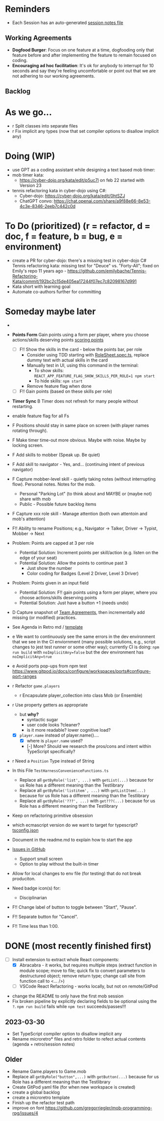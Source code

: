 # Reminders

-   Each Session has an auto-generated [session notes file](../session-notes/_todays-session-notes.md)

## Working Agreements

-   **Dogfood Burger**: Focus on one feature at a time, dogfooding only that feature before and after implementing the feature to remain focused on coding.
-   **Encouraging ad hoc facilitation**: It's ok for anybody to interrupt for 10 seconds and say they're feeling uncomfortable or point out that we are not adhering to our working agreements.

## Backlog

# As we go...

-   r Split classes into separate files
-   r Fix implicit any types (now that set compiler options to disallow implicit any)

# Doing (WIP)
- use GPT as a coding assistant while designing a text based mob timer:
-   mob timer kata: 
    - https://cyber-dojo.org/kata/edit/p5uc7l on feb 22 started with Version 23
-   tennis refactoring kata in cyber-dojo using C#:
    -   Cyber-dojo: https://cyber-dojo.org/kata/edit/0htSZJ
    -   ChatGPT convo: https://chat.openai.com/share/a9f88e66-8e53-4c3e-8346-2eeb7c442c0d

# To Do (prioritized) (r = refactor, d = doc, f = feature, b = bug, e = environment)

-   create a PR for cyber-dojo: there's a missing test in cyber-dojo C# Tennis refactoring kata: missing test for "Deuce" vs. "Forty-All"; fixed on Emily's repo 11 years ago - https://github.com/emilybache/Tennis-Refactoring-Kata/commit/192bc2c15de405ea17244f07ec7c82098167d991
-   Kata short with learning goal
-   Automate co-authors further for committing

# Someday maybe later

-
-   **Points Form** Gain points using a form per player, where you choose actions/skills deserving points [scoring points](../docs/scoring-points.md)
    -   [ ] F!! Show the skills in the card - below the points bar, per role
        -   Consider using TDD starting with [RoleSheet.spec.ts](../webapp/src/RoleSheet.spec.tsx), replace dummy text with actual skills in the card
        -   Manually test in UI, using this command in the terminal:
            -   To show skills: `REACT_APP_FEATURE_FLAG_SHOW_SKILLS_PER_ROLE=1 npm start`
            -   To hide skills: `npm start`
        -   Remove feature flag when done
    -   [ ] F!! Gain points (based on these skills per role)
-   **Timer Sync** B Timer does not refresh for many people without restarting.
-   enable feature flag for all Fs
-   F Positions should stay in same place on screen (with player names rotating through).
-   F Make timer time-out more obvious. Maybe with noise. Maybe by locking screen.
-   F Add skills to mobber (Speak up. Be quiet)
-   F Add skill to navigator - Yes, and... (continuing intent of previous navigator)
-   F Capture mobber-level skill - quietly taking notes (without interrupting flow). Personal notes. Notes for the mob.
    -   Personal "Parking Lot" (to think about and MAYBE or (maybe not) share with mob
    -   Public - Possible future backlog items
-   F Capture xxx role skill - Manage attention (both own attentoin and mob's attention)
-   F!! Ability to rename Positions; e.g., Navigator -> Talker, Driver -> Typist, Mobber -> Next
-   Problem: Points are capped at 3 per role
    -   Potential Solution: Increment points per skill/action (e.g. listen on the edge of your seat)
    -   Potential Solution: Allow the points to continue past 3
        -   Just show the number
        -   Color coding for Badges (Level 2 Driver, Level 3 Driver)
-   Problem: Points given in an input field

    -   Potential Solution: F!! gain points using a form per player, where you choose actions/skills deserving points
    -   Potential Solution: Just have a button +1 (needs undo)

-   D Capture snapshot of [Team Agreements](team-agreements.md), then incrementally add missing (or modified) practices.

-   See Agenda in Retro md / [template](../session-notes/session-2023-MM-DD.template.md)

-   e We want to continuously see the same errors in the dev environment that we see in the CI enviornment (many possible solutions, e.g., script changes to jest test runner or some other way); currently CI is doing: `npm run build` with `noImplicitAny=false` but the dev environment has `noImplicitAny=true`
-   e Avoid ports pop-ups from npm test
    https://www.gitpod.io/docs/configure/workspaces/ports#configure-port-ranges
-   r Refactor `game.players`
    -   r Encapsulate player_collection into class Mob (or Ensemble)
-   r Use property getters as appropriate
    -   but **why?**
        -   syntactic sugar
        -   user code looks ?cleaner?
        -   is it more readable? lower cognitive load?
    -   [x] `player.name` instead of player.name()....
        -   [x] where is `player.name` used?
        -   [-] More? Should we research the pros/cons and intent within TypeScript specifically?
-   r Need a `Position` Type instead of String
-   In this File `TestHarnessConvenienceFunctions.ts`
    -   Replace all `getByRole('list', ...)` with `getList(...)` because for us Role has a different meaning than the Testlibrary
    -   Replace all `getByRole('listitem', ...)` with `getListItem(...)` because for us Role has a different meaning than the Testlibrary
    -   Replace all `getByRole('???', ...)` with `get???(...)` because for us Role has a different meaning than the Testlibrary
-   Keep on refactoring primitive obsession
-   which ecmascript version do we want to target for typescript? [tsconfig.json](../webapp/tsconfig.json)
-   Document in the readme.md to explain how to start the app
-   [Issues in GitHub](https://github.com/gregorriegler/mob-programming-rpg/issues)
    -   Support small screen
    -   Option to play without the built-in timer
-   Allow for local changes to env file (for testing) that do not break produciton.
-   Need badge icon(s) for:

    -   Disciplinarian

-   F!! Change label of button to toggle between "Start", "Pause".
-   F!! Separate button for "Cancel".
-   F!! Time less than 1:00.

# DONE (most recently finished first)

-   [ ] Install extension to extract whole React components:
    -   [x] Abracabra - it works, but requires multiple steps (extract function in module scope; move to file; quick fix to convert parameters to destructured object; remove return type; change call site from function call to <... />)
    -   [ ] VSCode React Refactoring - works locally, but not on remote/GitPod
-   change the README to only have the first mob session
-   Fix broken pipeline by explicitly declaring fields to be optional using the `?`. `npm run build` fails while `npm test` succeeds/passes!!!

## 2023-03-30

-   Set TypeScript compiler option to disallow implicit any
-   Rename microretro\* files and retro folder to refect actual contents (agenda + retro/session notes)

## Older

-   Rename Game.players to Game.mob
-   Replace all `getByRole("button",...)` with `getButton(...)` because for us Role has a different meaning than the Testlibrary
-   Create GitPod yaml file (for when new workspace is created)
-   create a global backlog
-   create a microretro template
-   Finish up the refactor test path
-   improve on font https://github.com/gregorriegler/mob-programming-rpg/issues/4
